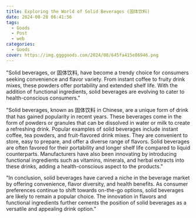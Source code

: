 ```yaml
---
title: Exploring the World of Solid Beverages (固体饮料)
date: 2024-08-28 06:41:56
tags:
  - Goods
  - Post
  - web
categories:
  - Goods
cover: https://img.ggggoods.com/2024/08/645fa415e86946.png
---
```


"Solid beverages, or 固体饮料, have become a trendy choice for consumers seeking convenience and flavor variety. From instant coffee to fruity drink mixes, these powders offer portability and extended shelf life. With the addition of functional ingredients, solid beverages are evolving to cater to health-conscious consumers."

"Solid beverages, known as 固体饮料 in Chinese, are a unique form of drink that has gained popularity in recent years. These beverages come in the form of powders or granules that can be dissolved in water or milk to create a refreshing drink. Popular examples of solid beverages include instant coffee, tea powders, and fruit-flavored drink mixes. They are convenient to store, easy to prepare, and offer a diverse range of flavors. Solid beverages are often favored for their portability and longer shelf life compared to liquid counterparts. Manufacturers have also been innovating by introducing functional ingredients such as vitamins, minerals, and herbal extracts into these drinks, adding a health-conscious aspect to the products."

"In conclusion, solid beverages have carved a niche in the beverage market by offering convenience, flavor diversity, and health benefits. As consumer preferences continue to shift towards on-the-go options, solid beverages are likely to remain a popular choice. The innovation in flavors and functional ingredients further cements the position of solid beverages as a versatile and appealing drink option."
